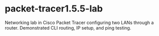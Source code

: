 # packet-tracer1.5.5-lab
Networking lab in Cisco Packet Tracer configuring two LANs through a router. Demonstrated CLI routing, IP setup, and ping testing.
